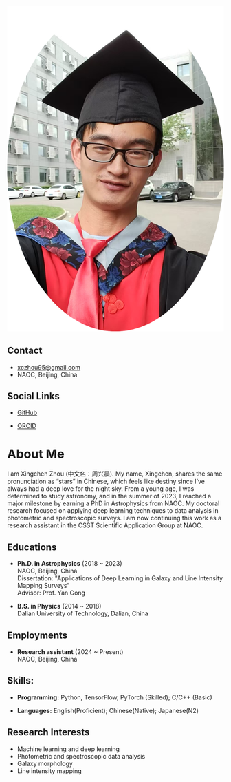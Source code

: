 <div class="about-container">
    <div class="left-column">
        <img src="../figures/profile/profile.png" alt="Xingchen Zhou" class="profile-image">
        <div class="contact-info">

## Contact
* <i class="fas fa-envelope"></i> [xczhou95@gmail.com](mailto:xczhou95@gmail.com)
* <i class="fas fa-map-marker-alt"></i> NAOC, Beijing, China

## Social Links
* <i class="fab fa-github"></i> [GitHub](https://github.com/xczhou-astro)
* <i class="ai ai-orcid"></i> [ORCID](https://orcid.org/0000-0001-7283-1100)
        </div>
    </div>

    <div class="right-column">

# About Me

I am Xingchen Zhou (中文名：周兴晨). My name, Xingchen, shares the same pronunciation as “stars” in Chinese, which feels like destiny since I’ve always had a deep love for the night sky. From a young age, I was determined to study astronomy, and in the summer of 2023, I reached a major milestone by earning a PhD in Astrophysics from NAOC. My doctoral research focused on applying deep learning techniques to data analysis in photometric and spectroscopic surveys. I am now continuing this work as a research assistant in the CSST Scientific Application Group at NAOC.

## Educations
* **Ph.D. in Astrophysics** (2018 ~ 2023)  
  NAOC, Beijing, China  
  Dissertation: "Applications of Deep Learning in Galaxy and Line Intensity Mapping Surveys"  
  Advisor: Prof. Yan Gong  

* **B.S. in Physics** (2014 ~ 2018)  
  Dalian University of Technology, Dalian, China

## Employments
* **Research assistant** (2024 ~ Present)  
  NAOC, Beijing, China

## Skills:
* **Programming:**
Python, TensorFlow, PyTorch (Skilled); C/C++ (Basic)

* **Languages:**
English(Proficient); Chinese(Native); Japanese(N2)


## Research Interests
* Machine learning and deep learning
* Photometric and spectroscopic data analysis
* Galaxy morphology
* Line intensity mapping
    </div>
</div> 